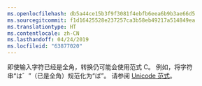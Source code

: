 ```yaml
---
ms.openlocfilehash: db5a44ce15b3f9f3081f4ebfb6eea6b9b3ae66d5
ms.sourcegitcommit: f1d16425528e237257ca3b58eb49217a514849ea
ms.translationtype: HT
ms.contentlocale: zh-CN
ms.lasthandoff: 04/24/2019
ms.locfileid: "63877020"
---
```

即使输入字符已经是全角，转换仍可能会使用范式 C。 例如，将字符串“は゛”（已是全角）规范化为“ば”。 请参阅 [Unicode 范式](https://unicode.org/reports/tr15)。
